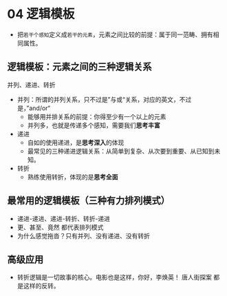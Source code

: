 # 04 逻辑模板

- 把`若干个感知`定义成`若干的元素`，元素之间比较的前提：属于同一范畴、拥有相同属性。

## 逻辑模板：元素之间的三种逻辑关系

并列、递进、转折

- 并列：所谓的并列关系，只不过是”与或“关系，对应的英文，不过是，”and/or“
  - 能够用并排关系的前提：你得至少有一个以上的元素
  - 并列多，也就是传递多个感知，需要我们**思考丰富**
- 递进
  - 自如的使用递进，是**思考深入**的体现
  - 最常见的三种递进逻辑关系：从简单到复杂、从次要到重要、从已知到未知。
- 转折
  - 熟练使用转折，体现的是**思考全面**

## 最常用的逻辑模板（三种有力排列模式）

- 递进-递进、递进-转折、转折-递进
- 更、甚至、竟然 都代表排列模式
- 为什么感觉拖沓？只有并列、没有递进、没有转折

## 高级应用

- 转折逻辑是一切故事的核心。电影也是这样，你好，李焕英！ 唐人街探案 都是这样的反转。

